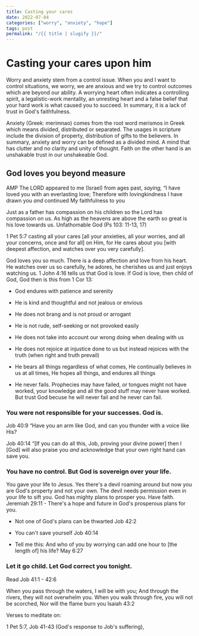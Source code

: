```yaml
---
title: Casting your cares
date: 2022-07-04
categories: ["worry", "anxiety", "hope"]
tags: post
permalink: "/{{ title | slugify }}/"
---
```


# Casting your cares upon him

Worry and anxiety stem from a control issue. When you and I want to control situations, we worry, we are anxious and we try to control outcomes which are beyond our ability. A worrying heart often indicates a controlling spirit, a legalistic-work mentality, an unresting heart and a false belief that your hard work is what caused you to succeed. In summary, it is a lack of trust in God's faithfulness.

Anxiety (Greek: merimnao) comes from the root word merismos in Greek which means divided, distributed or separated. The usages in scripture include the division of property, distribution of gifts to the believers. In summary, anxiety and worry can be defined as a divided mind. A mind that has clutter and no clarity and unity of thought. Faith on the other hand is an unshakable trust in our unshakeable God.

## God loves you beyond measure

AMP The LORD appeared to me (Israel) from ages past, *saying,* “I have loved you with an everlasting love; Therefore with lovingkindness I have drawn you *and* continued My faithfulness to you

Just as a father has compassion on his children so the Lord has compassion on us. As high as the heavens are above the earth so great is his love towards us. Unfathomable God (Ps 103: 11-13, 17)

1 Pet 5:7 casting all your cares [all your anxieties, all your worries, and all your concerns, once and for all] on Him, for He cares about you [with deepest affection, and watches over you very carefully].

God loves you so much. There is a deep affection and love from his heart. He watches over us so carefully, he adores, he cherishes us and just enjoys watching us. 1 John 4:16 tells us that God is love. If God is love, then child of God, God then is this from 1 Cor 13:

- God endures with patience and serenity

- He is kind and thoughtful and not jealous or envious

- He does not brang and is not proud or arrogant

- He is not rude, self-seeking or not provoked easily

- He does not take into account our wrong doing when dealing with us 

- He does not rejoice at injustice done to us but instead rejoices with the truth (when right and truth prevail)

- He bears all things regardless of what comes, He continually believes in us at all times, He hopes all things, and endures all things

- He never fails. Prophecies may have failed, or tongues might not have worked, your knowledge and all the good stuff may never have worked. But trust God becuse he will never fail and he never can fail.

### You were not responsible for your successes. God is.

Job 40:9 “Have you an arm like God,  and can you thunder with a voice like His?

Job 40:14 “[If you can do all this, Job, proving your divine power] then I [God] will also praise you *and* acknowledge that your own right hand can save you.

### You have no control. But God is sovereign over your life.

You gave your life to Jesus. Yes there's a devil roaming around but now you are God's property and not your own. The devil needs permission even in your life to sift you. God has mighty plans to prosper you. Have faith. Jeremiah 29:11 - There's a hope and future in God's prosperous plans for you.

- Not one of God's plans can be thwarted Job 42:2

- You can't save yourself Job 40:14

- Tell me this: And who of you by worrying can add one hour to [the length of] his life? May 6:27

### Let it go child. Let God correct you tonight.

Read Job 41:1 - 42:6

When you pass through the waters, I will be with you; And through the rivers, they will not overwhelm you. When you walk through fire, you will not be scorched, Nor will the flame burn you Isaiah 43:2

Verses to meditate on:

1 Pet 5:7, Job 41-43 (God's response to Job's suffering), 
